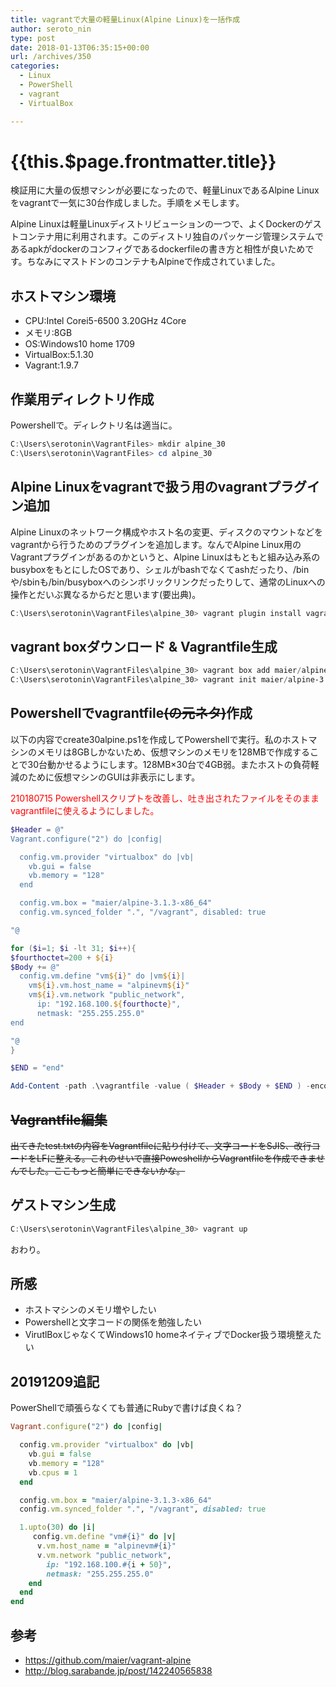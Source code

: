 ```yaml
---
title: vagrantで大量の軽量Linux(Alpine Linux)を一括作成
author: seroto_nin
type: post
date: 2018-01-13T06:35:15+00:00
url: /archives/350
categories:
  - Linux
  - PowerShell
  - vagrant
  - VirtualBox

---
```

# {{this.$page.frontmatter.title}}

検証用に大量の仮想マシンが必要になったので、軽量LinuxであるAlpine Linuxをvagrantで一気に30台作成しました。手順をメモします。

<!--more-->

Alpine Linuxは軽量Linuxディストリビューションの一つで、よくDockerのゲストコンテナ用に利用されます。このディストリ独自のパッケージ管理システムであるapkがdockerのコンフィグであるdockerfileの書き方と相性が良いためです。ちなみにマストドンのコンテナもAlpineで作成されていました。

## ホストマシン環境

* CPU:Intel Corei5-6500 3.20GHz 4Core
* メモリ:8GB
* OS:Windows10 home 1709
* VirtualBox:5.1.30
* Vagrant:1.9.7

## 作業用ディレクトリ作成

Powershellで。ディレクトリ名は適当に。

```powershell
C:\Users\serotonin\VagrantFiles> mkdir alpine_30
C:\Users\serotonin\VagrantFiles> cd alpine_30
```

## Alpine Linuxをvagrantで扱う用のvagrantプラグイン追加

Alpine Linuxのネットワーク構成やホスト名の変更、ディスクのマウントなどをvagrantから行うためのプラグインを追加します。なんでAlpine Linux用のVagrantプラグインがあるのかというと、Alpine Linuxはもともと組み込み系のbusyboxをもとにしたOSであり、シェルがbashでなくてashだったり、/binや/sbinも/bin/busyboxへのシンボリックリンクだったりして、通常のLinuxへの操作とだいぶ異なるからだと思います(要出典)。

```powershell
C:\Users\serotonin\VagrantFiles\alpine_30> vagrant plugin install vagrant-alpine
```

## vagrant boxダウンロード & Vagrantfile生成

```powershell
C:\Users\serotonin\VagrantFiles\alpine_30> vagrant box add maier/alpine-3.1.3-x86_64
C:\Users\serotonin\VagrantFiles\alpine_30> vagrant init maier/alpine-3.1.3-x86_64
```

## Powershellでvagrantfile~~(の元ネタ)~~作成

以下の内容でcreate30alpine.ps1を作成してPowershellで実行。私のホストマシンのメモリは8GBしかないため、仮想マシンのメモリを128MBで作成することで30台動かせるようにします。128MB×30台で4GB弱。またホストの負荷軽減のために仮想マシンのGUIは非表示にします。

<span style="color: #ff0000;">210180715 Powershellスクリプトを改善し、吐き出されたファイルをそのままvagrantfileに使えるようにしました。</span>

```powershell
$Header = @"
Vagrant.configure("2") do |config|

  config.vm.provider "virtualbox" do |vb|
    vb.gui = false
    vb.memory = "128"
  end

  config.vm.box = "maier/alpine-3.1.3-x86_64"
  config.vm.synced_folder ".", "/vagrant", disabled: true

"@

for ($i=1; $i -lt 31; $i++){
$fourthoctet=200 + ${i}
$Body += @"
  config.vm.define "vm${i}" do |vm${i}|
    vm${i}.vm.host_name = "alpinevm${i}"
    vm${i}.vm.network "public_network",
      ip: "192.168.100.${fourthocte}",
      netmask: "255.255.255.0"
end

"@
}

$END = "end"

Add-Content -path .\vagrantfile -value ( $Header + $Body + $END ) -encoding String
```

## ~~Vagrantfile編集~~

~~出てきたtest.txtの内容をVagrantfileに貼り付けて、文字コードをSJIS、改行コードをLFに整える。これのせいで直接PoweshellからVagrantfileを作成できませんでした。ここもっと簡単にできないかな。~~

## ゲストマシン生成

```powershell
C:\Users\serotonin\VagrantFiles\alpine_30> vagrant up
```

おわり。

## 所感

* ホストマシンのメモリ増やしたい
* Powershellと文字コードの関係を勉強したい
* VirutlBoxじゃなくてWindows10 homeネイティブでDocker扱う環境整えたい

## 20191209追記

PowerShellで頑張らなくても普通にRubyで書けば良くね？

```ruby
Vagrant.configure("2") do |config|

  config.vm.provider "virtualbox" do |vb|
    vb.gui = false
    vb.memory = "128"
    vb.cpus = 1
  end

  config.vm.box = "maier/alpine-3.1.3-x86_64"
  config.vm.synced_folder ".", "/vagrant", disabled: true

  1.upto(30) do |i|
     config.vm.define "vm#{i}" do |v|
      v.vm.host_name = "alpinevm#{i}"
      v.vm.network "public_network",
        ip: "192.168.100.#{i + 50}",
        netmask: "255.255.255.0"
    end
  end
end
```

## 参考

* <https://github.com/maier/vagrant-alpine>
* <http://blog.sarabande.jp/post/142240565838>
